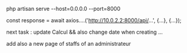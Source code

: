 php artisan serve --host=0.0.0.0 --port=8000

const response = await axios....('http://10.0.2.2:8000/api/...', {...}, {...});
 


 next task : update Calcul && also change date when creating ... 

 add also a new page of staffs of an administrateur
